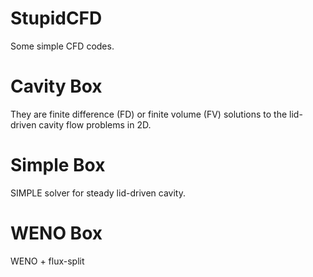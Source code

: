 StupidCFD
=========

Some simple CFD codes.

# Cavity Box
They are finite difference (FD) or finite volume (FV) solutions to the lid-driven cavity flow problems in 2D.

# Simple Box
SIMPLE solver for steady lid-driven cavity.

# WENO Box
WENO + flux-split 


